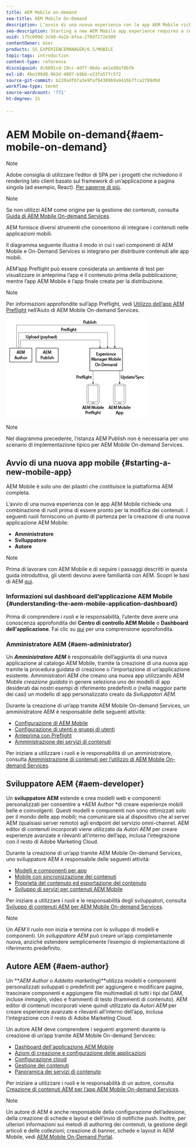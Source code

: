 ```yaml
---
title: AEM Mobile on-demand
seo-title: AEM Mobile On-Demand
description: L’avvio di una nuova esperienza con le app AEM Mobile richiede una combinazione di ruoli prima di essere pronto per la modifica dei contenuti. Segui questa pagina per iniziare a utilizzare AEM servizi on-demand mobili.
seo-description: Starting a new AEM Mobile app experience requires a cohesion of roles before it is ready for content editing. Follow this page to get started with AEM mobile On-Demand services.
uuid: 175c609d-3cb8-4a1b-bfea-278df272e500
contentOwner: User
products: SG_EXPERIENCEMANAGER/6.5/MOBILE
topic-tags: introduction
content-type: reference
discoiquuid: dc6891cd-19cc-4dff-8bda-a41ed8af8bfb
exl-id: 4be199d8-963d-4807-b9bb-e23fa577c5f2
source-git-commit: b220adf6fa3e9faf94389b9a9416b7fca2f89d9d
workflow-type: tm+mt
source-wordcount: '771'
ht-degree: 1%

---
```


# AEM Mobile on-demand{#aem-mobile-on-demand}

>[!NOTE]
>
>Adobe consiglia di utilizzare l’editor di SPA per i progetti che richiedono il rendering lato client basato sul framework di un’applicazione a pagina singola (ad esempio, React). [Per saperne di più](/help/sites-developing/spa-overview.md).

>[!NOTE]
>
>Se non utilizzi AEM come origine per la gestione dei contenuti, consulta [Guida di AEM Mobile On-demand Services](https://helpx.adobe.com/digital-publishing-solution/topics.html).

AEM fornisce diversi strumenti che consentono di integrare i contenuti nelle applicazioni mobili.

Il diagramma seguente illustra il modo in cui i vari componenti di AEM Mobile e On-Demand Services si integrano per distribuire contenuti alle app mobili.

AEM’app Preflight può essere considerata un ambiente di test per visualizzare in anteprima l’app e il contenuto prima della pubblicazione; mentre l’app AEM Mobile è l’app finale creata per la distribuzione.

>[!NOTE]
>
>Per informazioni approfondite sull’app Preflight, vedi [Utilizzo dell’app AEM Preflight](https://helpx.adobe.com/digital-publishing-solution/help/preflight-app.html) nell’Aiuto di AEM Mobile On-demand Services.

![chlimage_1-171](assets/chlimage_1-171.png)

>[!NOTE]
>
>Nel diagramma precedente, l’istanza AEM Publish non è necessaria per uno scenario di implementazione tipico per AEM Mobile On-demand Services.

## Avvio di una nuova app mobile {#starting-a-new-mobile-app}

AEM Mobile è solo uno dei pilastri che costituisce la piattaforma AEM completa.

L’avvio di una nuova esperienza con le app AEM Mobile richiede una combinazione di ruoli prima di essere pronto per la modifica dei contenuti. I seguenti ruoli forniscono un punto di partenza per la creazione di una nuova applicazione AEM Mobile:

* **Amministratore**
* **Sviluppatore**
* **Autore**

>[!NOTE]
>
>Prima di lavorare con AEM Mobile e di seguire i passaggi descritti in questa guida introduttiva, gli utenti devono avere familiarità con AEM. Scopri le basi di AEM [qui](/help/sites-deploying/deploy.md).

### Informazioni sul dashboard dell’applicazione AEM Mobile {#understanding-the-aem-mobile-application-dashboard}

Prima di comprendere i ruoli e le responsabilità, l’utente deve avere una conoscenza approfondita dei **Centro di controllo AEM Mobile** o **Dashboard dell&#39;applicazione**. Fai clic su [qui](/help/mobile/mobile-apps-ondemand-application-dashboard.md) per una comprensione approfondita.

### Amministratore AEM {#aem-administrator}

Un ***Amministratore AEM*** è responsabile dell’aggiunta di una nuova applicazione al catalogo AEM Mobile, tramite la creazione di una nuova app tramite la procedura guidata di creazione o l’importazione di un’applicazione esistente. Amministratori AEM che creano una nuova app utilizzando AEM Mobile *creazione guidata* in genere seleziona uno dei modelli di app desiderati dai nostri esempi di riferimento predefiniti o (nella maggior parte dei casi) un modello di app personalizzato creato da *Sviluppatori AEM.*

Durante la creazione di un’app tramite AEM Mobile On-demand Services, un amministratore AEM è responsabile delle seguenti attività:

* [Configurazione di AEM Mobile](/help/mobile/aem-mobile-setup.md)
* [Configurazione di utenti e gruppi di utenti](/help/mobile/aem-mobile-configure-users.md)
* [Anteprima con Preflight](/help/mobile/aem-mobile-manage-ondemand-services.md)
* [Amministrazione dei servizi di contenuti](/help/mobile/developing-content-services.md)

Per iniziare a utilizzare i ruoli e le responsabilità di un amministratore, consulta [Amministrazione di contenuti per l’utilizzo di AEM Mobile On-demand Services](/help/mobile/aem-mobile.md).

## Sviluppatore AEM {#aem-developer}

Un **sviluppatore AEM** estende e crea modelli web e componenti personalizzati per consentire a *AEM Author *di creare esperienze mobili belle e coinvolgenti. Questi modelli e componenti non sono ottimizzati solo per il mondo delle app mobili; ma comunicare sia al dispositivo che al server AEM (qualsiasi server remoto) agli endpoint del servizio omni-channel. AEM editor di contenuti incorporati viene utilizzato da *Autori AEM* per creare esperienze avanzate e rilevanti all’interno dell’app, inclusa l’integrazione con il resto di Adobe Marketing Cloud.

Durante la creazione di un’app tramite AEM Mobile On-demand Services, uno sviluppatore AEM è responsabile delle seguenti attività:

* [Modelli e componenti per app](/help/mobile/app-templates-and-components1.md)
* [Mobile con sincronizzazione dei contenuti](/help/mobile/mobile-ondemand-contentsync.md)
* [Proprietà del contenuto ed esportazione del contenuto](/help/mobile/on-demand-content-properties-exporting.md)
* [Sviluppo di servizi per contenuti AEM Mobile](/help/mobile/developing-content-services.md)

Per iniziare a utilizzare i ruoli e le responsabilità degli sviluppatori, consulta [Sviluppo di contenuti AEM per AEM Mobile On-demand Services](/help/mobile/aem-mobile-on-demand.md).

>[!NOTE]
>
>Un *AEM* Il ruolo non inizia e termina con lo sviluppo di modelli e componenti. Un *sviluppatore AEM* può creare un’app completamente nuova, anziché estendere semplicemente l’esempio di implementazione di riferimento predefinito.

## Autore AEM {#aem-author}

Un ***AEM Author* o *Addetto marketing*)**utilizza modelli e componenti personalizzati sviluppati o predefiniti per aggiungere e modificare pagine, trascinare componenti e aggiungere file multimediali di tutti i tipi dal DAM, incluse immagini, video e frammenti di testo (frammenti di contenuto). AEM editor di contenuti incorporati viene quindi utilizzato da *Autori AEM* per creare esperienze avanzate e rilevanti all’interno dell’app, inclusa l’integrazione con il resto di Adobe Marketing Cloud.

Un autore AEM deve comprendere i seguenti argomenti durante la creazione di un’app tramite AEM Mobile On-demand Services:

* [Dashboard dell&#39;applicazione AEM Mobile](/help/mobile/mobile-apps-ondemand-application-dashboard.md)
* [Azioni di creazione e configurazione delle applicazioni](/help/mobile/mobile-apps-ondemand-application-create-configure-action.md)
* [Configurazione cloud](/help/mobile/mobile-on-demand-associating-an-on-demand-app-to-cloud-configuration.md)
* [Gestione dei contenuti](/help/mobile/mobile-apps-ondemand-manage-content-ondemand.md)
* [Panoramica dei servizi di contenuto](/help/mobile/develop-content-as-a-service.md)

Per iniziare a utilizzare i ruoli e le responsabilità di un autore, consulta [Creazione di contenuti AEM per l’app AEM Mobile On-demand Services](/help/mobile/mobile-apps-ondemand.md).

>[!NOTE]
>
>Un autore di AEM è anche responsabile della configurazione dell’adesione, della creazione di schede e layout e dell’invio di notifiche push. Inoltre, per ulteriori informazioni sui metodi di authoring dei contenuti, la gestione degli articoli e delle collezioni; creazione di banner, schede e layout in AEM Mobile, vedi [AEM Mobile On-Demand Portal](https://helpx.adobe.com/digital-publishing-solution/topics.html#dynamicpod_reference_2).
